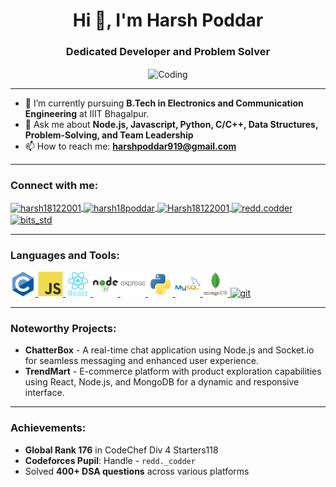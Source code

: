 <h1 align="center">Hi 👋, I'm Harsh Poddar</h1>
<h3 align="center">Dedicated Developer and Problem Solver</h3>

<p align="center">
  <img align="center" alt="Coding" width="400" src="https://cdn.dribbble.com/users/1162077/screenshots/3848914/programmer.gif">
</p>

---

- 🌱 I’m currently pursuing **B.Tech in Electronics and Communication Engineering** at IIIT Bhagalpur.
- 💬 Ask me about **Node.js, Javascript, Python, C/C++, Data Structures, Problem-Solving, and Team Leadership**
- 📫 How to reach me: **harshpoddar919@gmail.com**

---

<h3 align="left">Connect with me:</h3>
<p align="left">
  <a href="https://twitter.com/harsh18122001" target="blank">
    <img align="center" src="https://raw.githubusercontent.com/rahuldkjain/github-profile-readme-generator/master/src/images/icons/Social/twitter.svg" alt="harsh18122001" height="30" width="40" />
  </a>
  <a href="https://linkedin.com/in/harsh18poddar" target="blank">
    <img align="center" src="https://raw.githubusercontent.com/rahuldkjain/github-profile-readme-generator/master/src/images/icons/Social/linked-in-alt.svg" alt="harsh18poddar" height="30" width="40" />
  </a>
  <a href="https://github.com/Harsh18122001" target="blank">
    <img align="center" src="https://raw.githubusercontent.com/rahuldkjain/github-profile-readme-generator/master/src/images/icons/Social/github.svg" alt="Harsh18122001" height="30" width="40" />
  </a>
  <a href="https://codeforces.com/profile/redd.codder" target="blank">
    <img align="center" src="https://raw.githubusercontent.com/rahuldkjain/github-profile-readme-generator/master/src/images/icons/Social/codeforces.svg" alt="redd.codder" height="30" width="40" />
  </a>
  <a href="https://www.codechef.com/users/bits_std" target="blank">
    <img align="center" src="https://cdn.jsdelivr.net/npm/simple-icons@3.1.0/icons/codechef.svg" alt="bits_std" height="30" width="40" />
  </a>
</p>

---

<h3 align="left">Languages and Tools:</h3>
<p align="left">
  <a href="https://www.cprogramming.com/" target="_blank" rel="noreferrer">
    <img src="https://raw.githubusercontent.com/devicons/devicon/master/icons/c/c-original.svg" alt="c" width="40" height="40"/>
  </a>
  <a href="https://developer.mozilla.org/en-US/docs/Web/JavaScript" target="_blank" rel="noreferrer">
    <img src="https://raw.githubusercontent.com/devicons/devicon/master/icons/javascript/javascript-original.svg" alt="javascript" width="40" height="40"/>
  </a>
  <a href="https://reactjs.org/" target="_blank" rel="noreferrer">
    <img src="https://raw.githubusercontent.com/devicons/devicon/master/icons/react/react-original-wordmark.svg" alt="react" width="40" height="40"/>
  </a>
  <a href="https://nodejs.org" target="_blank" rel="noreferrer">
    <img src="https://raw.githubusercontent.com/devicons/devicon/master/icons/nodejs/nodejs-original-wordmark.svg" alt="nodejs" width="40" height="40"/>
  </a>
  <a href="https://expressjs.com" target="_blank" rel="noreferrer">
    <img src="https://raw.githubusercontent.com/devicons/devicon/master/icons/express/express-original-wordmark.svg" alt="express" width="40" height="40"/>
  </a>
  <a href="https://www.python.org" target="_blank" rel="noreferrer">
    <img src="https://raw.githubusercontent.com/devicons/devicon/master/icons/python/python-original.svg" alt="python" width="40" height="40"/>
  </a>
  <a href="https://www.mysql.com/" target="_blank" rel="noreferrer">
    <img src="https://raw.githubusercontent.com/devicons/devicon/master/icons/mysql/mysql-original-wordmark.svg" alt="mysql" width="40" height="40"/>
  </a>
  <a href="https://www.mongodb.com/" target="_blank" rel="noreferrer">
    <img src="https://raw.githubusercontent.com/devicons/devicon/master/icons/mongodb/mongodb-original-wordmark.svg" alt="mongodb" width="40" height="40"/>
  </a>
  <a href="https://git-scm.com/" target="_blank" rel="noreferrer">
    <img src="https://www.vectorlogo.zone/logos/git-scm/git-scm-icon.svg" alt="git" width="40" height="40"/>
  </a>
</p>

---

<h3 align="left">Noteworthy Projects:</h3>
<ul>
  <li><b>ChatterBox</b> - A real-time chat application using Node.js and Socket.io for seamless messaging and enhanced user experience.</li>
  <li><b>TrendMart</b> - E-commerce platform with product exploration capabilities using React, Node.js, and MongoDB for a dynamic and responsive interface.</li>
</ul>

---

<h3 align="left">Achievements:</h3>
<ul>
  <li><b>Global Rank 176</b> in CodeChef Div 4 Starters118</li>
  <li><b>Codeforces Pupil</b>: Handle - <code>redd._codder</code></li>
  <li>Solved <b>400+ DSA questions</b> across various platforms</li>
</ul>
